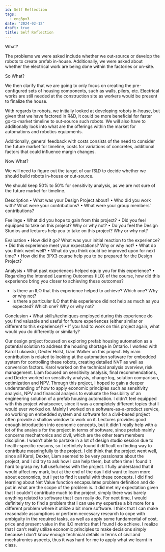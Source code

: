 ```yaml
---
id: Self Reflection
tags:
  - eng3px3
date: "2024-02-12"
draft: true
title: Self Reflection
---
```


What?

The problems we were asked include whether we out-source or develop the robots to create prefab in-house. Additionally, we were asked about whether the electrical work are being done within the factories or on-site.

So What?

We then clarify that we are going to only focus on creating the pre-configured sets of housing components, such as walls, pilers, etc. Electrical works are still needed at the construction site as workers would be present to finalize the house.

With regards to robots, we initially looked at developing robots in-house, but given that we have factored in R&D, it could be more beneficial for faster go-to-market timeline to out-source such robots. We will also have to additionally look into what are the offerings within the market for automations and robotics equipments.

Additionally, general feedback with costs consists of the need to consider the future market for timeline, costs for variations of concretes, additional factors that could influence margin changes.

Now What?

We will need to figure out the target of our R&D to decide whether we should build robots in-house or out-source.

We should keep 50% to 50% for sensitivity analysis, as we are not sure of the future market for timeline.

Description
• What was your Design Project about?
• Who did you work with? What were your contributions?
• What were your group members’ contributions?

Feelings
• What did you hope to gain from this project?
• Did you feel equipped to take on this project? Why or why not?
• Do you feel the Design Studios and lectures help you to take on this project? Why or why not?

Evaluation
• How did it go? What was your initial reaction to the experience?
• Did this experience meet your expectations? Why or why not?
• What do you think went well?
• What do you think could be improved upon for next time?
• How did the 3PX3 course help you to be prepared for the Design Project?

Analysis
• What past experiences helped equip you for this experience?
• Regarding the Intended Learning Outcomes (ILO) of the course, how did this experience bring you closer to achieving these outcomes?

- Is there an ILO that this experience helped to achieve? Which one? Why or why not?
- Is there a particular ILO that this experience did not help as much as you expected? Which one? Why or why not?

Conclusion
• What skills/techniques employed during this experience do you find valuable and useful for future experiences (either similar or different to this experience)?
• If you had to work on this project again, what would you do differently or similarly?

Our design project focused on exploring prefab housing automation as a potential solution to address the housing shortage in Ontario. I worked with Karol Lukowski, Dexter Holst, Liam Walker on this project. My main contribution is related to looking at the automation software for embedded system for controlling these robots, creating detailed NVF as well as conversion factors. Karol worked on the technical analysis overview, risk management. Liam focused on sensitivity analysis, final recommendations, and Dexter worked on sensitivity analysis, change log, solution comparison, optimization and NPV. Through this project, I hoped to gain a deeper understanding of how to apply economic principles such as sensitivity analysis, NPV and financial analysis to evaluate the feasibility of an engineering solution of a prefab housing automation. I didn't feel equipped with this project whatsoever, since it was a completely different topics that I would ever worked on. Mainly I worked on a software-as-a-product service, so working on embedded system and software for a civil-based project often provide a shallow window to work on it. Lectures provides good enough introduction into economic concepts, but it didn't really help with a lot of the analysis for the project in terms of software, since prefab mainly concerns mechatronics and civil, which are the other team members discipline. I wasn't able to partake in a lot of design studio session due to health-specific reasons, so I definitely found it difficult on finding way to contribute meaningfully to the project. I did think that the project went well, since all Karol, Dexter, Liam seemed to be very passionate about the project, and I did try to ask how I can help them, but often time I found it hard to grasp my full usefulness with the project. I fully understand that it would affect my mark, but at the end of the day I did want to learn more about economics, but I yet to find it useful with these concepts. I did find learning about Net Value function encapsulates problem definition and do put in what are the scope of the problem is. It did met my expectation given that I couldn't contribute much to the project, simply there was barely anything related to software that I can really do. For next time, I would definitely try to find a problem that I can use my expertise a bit more for a different problem where it utilize a bit more software. I think that I can make reasonable assumptions or perform necessary research to cope with ambiguity in the required tasks, as well as apply some fundamental of cost, price and present value in the ILO metrics that I found I do achieve. I realize that I can't really utilize economic principles to make decisions simply because I don't know enough technical details in terms of civil and mechatronics aspects, thus it was hard for me to apply what we learnt in class.
